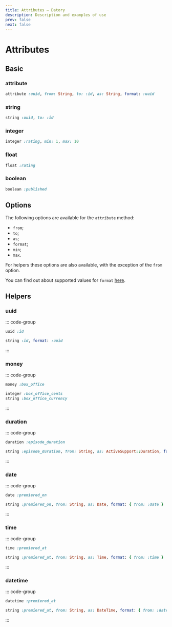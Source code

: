```yaml
---
title: Attributes — Datory
description: Description and examples of use
prev: false
next: false
---
```


# Attributes

## Basic

### attribute

```ruby
attribute :uuid, from: String, to: :id, as: String, format: :uuid
```

### string

```ruby
string :uuid, to: :id
```

### integer

```ruby
integer :rating, min: 1, max: 10
```

### float

```ruby
float :rating
```

### boolean

```ruby
boolean :published
```

## Options

The following options are available for the `attribute` method:

- `from`;
- `to`;
- `as`;
- `format`;
- `min`;
- `max`.

For helpers these options are also available, with the exception of the `from` option.

You can find out about supported values for `format` [here](../../../guide/options/dynamic.md#option-format).

## Helpers

### uuid

::: code-group

```ruby [Example]
uuid :id
```

```ruby [Equivalent]
string :id, format: :uuid
```

:::

### money

::: code-group

```ruby [Example]
money :box_office
```

```ruby [Equivalent]
integer :box_office_cents
string :box_office_currency
```

:::

### duration

::: code-group

```ruby [Example]
duration :episode_duration
```

```ruby [Equivalent]
string :episode_duration, from: String, as: ActiveSupport::Duration, format: { from: :duration }
```

:::

### date

::: code-group

```ruby [Example]
date :premiered_on
```

```ruby [Equivalent]
string :premiered_on, from: String, as: Date, format: { from: :date }
```

:::

### time

::: code-group

```ruby [Example]
time :premiered_at
```

```ruby [Equivalent]
string :premiered_at, from: String, as: Time, format: { from: :time }
```

:::

### datetime

::: code-group

```ruby [Example]
datetime :premiered_at
```

```ruby [Equivalent]
string :premiered_at, from: String, as: DateTime, format: { from: :datetime }
```

:::
